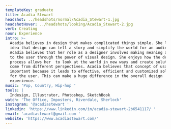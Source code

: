 ```yaml
---
templateKey: graduate
title: Acadia Stewart
headshot: ../headshots/normal/Acadia_Stewart-1.jpg
headshotHover: ../headshots/looking/Acadia_Stewart-2.jpg
verb: Creating
noun: Experience
intro: >-
  Acadia believes in design that makes complicated things simple. She loves the
  idea that design can tell a story and simplify the world for an audience.
  Acadia believes that her role as a designer involves making meaning available
  to the user through the power of visual design. She enjoys how the design
  process allows her  to look at the world in new ways and create solutions that
  come from different perspectives. Acadia believes that concept of usability is
  important because it leads to effective, efficient and customized solutions
  for the user. This can make a huge difference in the overall design
  experience. 
music: 'Pop, Country, Hip-hop '
tools: |
  Indesign, Illustrator, Photoshop, SketchBook
watch: 'The Office, Imposters, Riverdale, Sherlock'
instagram: '@acadiastewart '
linkedin: 'https://www.linkedin.com/in/acadia-stewart-2b6541117/ '
email: 'acadiastewart@gmail.com '
website: 'https://www.acadiastewart.com/'
---
```


